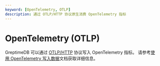 ```yaml
---
keyword: [OpenTelemetry, OTLP]
description: 通过 OTLP/HTTP 协议原生消费 OpenTelemetry 指标
---
```


# OpenTelemetry (OTLP)

GreptimeDB 可以通过 [OTLP/HTTP](https://opentelemetry.io/docs/specs/otlp/#otlphttp) 协议写入 OpenTelemetry 指标。
请参考[使用 OpenTelemetry 写入数据](/user-guide/ingest-data/for-observability/opentelemetry.md)文档获取详细信息。
